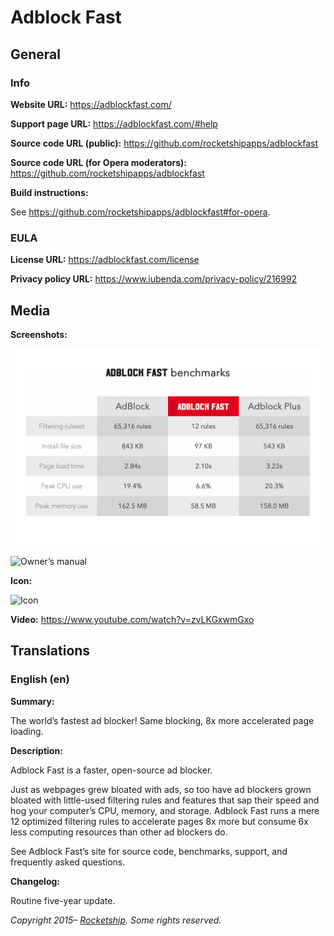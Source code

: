 # Adblock Fast

## General

### Info

**Website URL:** https://adblockfast.com/

**Support page URL:** https://adblockfast.com/#help

**Source code URL (public):** https://github.com/rocketshipapps/adblockfast

**Source code URL (for Opera moderators):** https://github.com/rocketshipapps/adblockfast

**Build instructions:**

See https://github.com/rocketshipapps/adblockfast#for-opera.

### EULA

**License URL:** https://adblockfast.com/license

**Privacy policy URL:** https://www.iubenda.com/privacy-policy/216992

## Media

**Screenshots:**

![Extension benchmarks](chrome/screenshots/benchmarks.png)

![Owner’s manual](chrome/screenshots/manual.png)

**Icon:**

![Icon](icons/icon.png)

**Video:** https://www.youtube.com/watch?v=zvLKGxwmGxo

## Translations

### English (en)

**Summary:**

The world’s fastest ad blocker! Same blocking, 8x more accelerated page loading.

**Description:**

Adblock Fast is a faster, open-source ad blocker.

Just as webpages grew bloated with ads, so too have ad blockers grown bloated with little-used
filtering rules and features that sap their speed and hog your computer’s CPU, memory, and storage.
Adblock Fast runs a mere 12 optimized filtering rules to accelerate pages 8x more but consume 6x
less computing resources than other ad blockers do.

See Adblock Fast’s site for source code, benchmarks, support, and frequently asked questions.

**Changelog:**

Routine five-year update.

_Copyright 2015– [Rocketship](https://rocketshipapps.com/). Some rights reserved._

